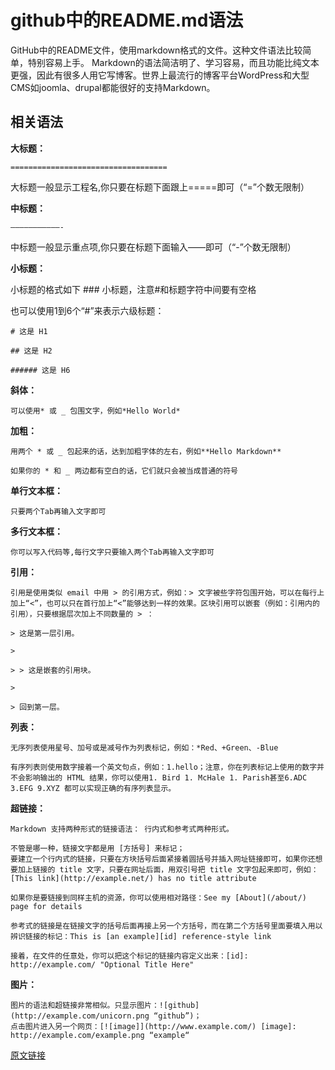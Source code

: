 # github中的README.md语法

GitHub中的README文件，使用markdown格式的文件。这种文件语法比较简单，特别容易上手。
Markdown的语法简洁明了、学习容易，而且功能比纯文本更强，因此有很多人用它写博客。世界上最流行的博客平台WordPress和大型CMS如joomla、drupal都能很好的支持Markdown。

## 相关语法

**大标题：**

    ===================================

大标题一般显示工程名,你只要在标题下面跟上=====即可（“=”个数无限制）



**中标题：**

    ———————————-

中标题一般显示重点项,你只要在标题下面输入——即可（“-”个数无限制）

**小标题：**

小标题的格式如下 ### 小标题，注意#和标题字符中间要有空格

也可以使用1到6个“#”来表示六级标题：

    # 这是 H1

    ## 这是 H2

    ###### 这是 H6

**斜体：**

    可以使用* 或 _ 包围文字，例如*Hello World*

**加粗：**

    用两个 * 或 _ 包起来的话，达到加粗字体的左右，例如**Hello Markdown**

    如果你的 * 和 _ 两边都有空白的话，它们就只会被当成普通的符号

**单行文本框：**

    只要两个Tab再输入文字即可

**多行文本框：**

    你可以写入代码等,每行文字只要输入两个Tab再输入文字即可

**引用：**

    引用是使用类似 email 中用 > 的引用方式，例如：> 文字被些字符包围开始，可以在每行上加上“<”，也可以只在首行加上“<”能够达到一样的效果。区块引用可以嵌套（例如：引用内的引用），只要根据层次加上不同数量的 > ：

    > 这是第一层引用。

    >

    > > 这是嵌套的引用块。

    >

    > 回到第一层。

**列表：**

    无序列表使用星号、加号或是减号作为列表标记，例如：*Red、+Green、-Blue

    有序列表则使用数字接着一个英文句点，例如：1.hello；注意，你在列表标记上使用的数字并不会影响输出的 HTML 结果，你可以使用1. Bird 1. McHale 1. Parish甚至6.ADC 3.EFG 9.XYZ 都可以实现正确的有序列表显示。

**超链接：**

    Markdown 支持两种形式的链接语法： 行内式和参考式两种形式。

    不管是哪一种，链接文字都是用 [方括号] 来标记；
    要建立一个行内式的链接，只要在方块括号后面紧接着圆括号并插入网址链接即可，如果你还想要加上链接的 title 文字，只要在网址后面，用双引号把 title 文字包起来即可，例如：[This link](http://example.net/) has no title attribute

    如果你是要链接到同样主机的资源，你可以使用相对路径：See my [About](/about/) page for details

    参考式的链接是在链接文字的括号后面再接上另一个方括号，而在第二个方括号里面要填入用以辨识链接的标记：This is [an example][id] reference-style link

    接着，在文件的任意处，你可以把这个标记的链接内容定义出来：[id]: http://example.com/ "Optional Title Here"

**图片：**

    图片的语法和超链接非常相似。只显示图片：![github](http://example.com/unicorn.png “github”)；
    点击图片进入另一个网页：[![image]](http://www.example.com/) [image]: http://example.com/example.png “example“

[原文链接](https://blog.csdn.net/yagamil/article/details/43671997)
